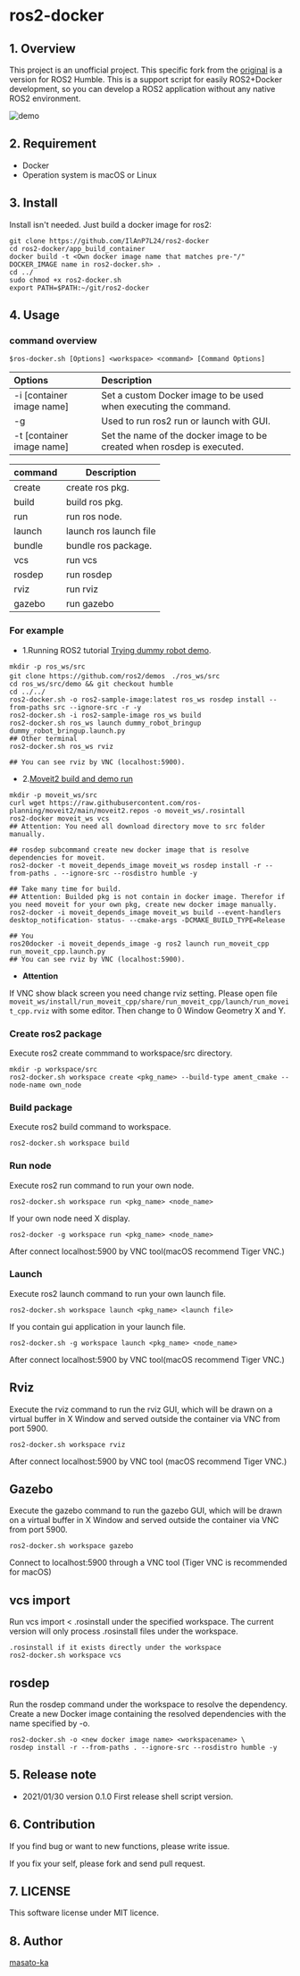 # ros2-docker

## 1. Overview
This project is an unofficial project. This specific fork from the [original](https://github.com/masato-ka/ros2-docker) is a version for ROS2 Humble.
This is a support script for easily ROS2+Docker development, so you can develop a ROS2 application without any native ROS2 environment. 

![demo](contents/ros2-docker-demo.gif)

## 2. Requirement

* Docker
* Operation system is macOS or Linux

## 3. Install

Install isn't needed. Just build a docker image for ros2:

```
git clone https://github.com/IlAnP7L24/ros2-docker
cd ros2-docker/app_build_container
docker build -t <Own docker image name that matches pre-"/" DOCKER_IMAGE name in ros2-docker.sh> .
cd ../
sudo chmod +x ros2-docker.sh
export PATH=$PATH:~/git/ros2-docker
```

## 4. Usage

### command overview

```$ros-docker.sh [Options] <workspace> <command> [Command Options]```

|Options |Description |
|:-----------------------------|:-----------------------------|
|-i [container image name]      | Set a custom Docker image to be used when executing the command.|
|-g                             | Used to run ros2 run or launch with GUI.|
|-t [container image name]      | Set the name of the docker image to be created when rosdep is executed.                     |


|command| Description |
|:-------|------------|
|create  | create ros pkg.|
|build   | build ros pkg.|
|run     | run ros node. |
|launch  | launch ros launch file|
|bundle  | bundle ros package.|
|vcs     | run vcs            |
|rosdep  | run rosdep             |
|rviz    | run rviz               |
|gazebo  | run gazebo                    |


### For example

* 1.Running ROS2 tutorial [Trying dummy robot demo](https://index.ros.org/doc/ros2/Tutorials/dummy-robot-demo/).

```
mkdir -p ros_ws/src
git clone https://github.com/ros2/demos　./ros_ws/src
cd ros_ws/src/demo && git checkout humble
cd ../../
ros2-docker.sh -o ros2-sample-image:latest ros_ws rosdep install --from-paths src --ignore-src -r -y
ros2-docker.sh -i ros2-sample-image ros_ws build
ros2-docker.sh ros_ws launch dummy_robot_bringup dummy_robot_bringup.launch.py
## Other terminal
ros2-docker.sh ros_ws rviz

## You can see rviz by VNC (localhost:5900).
```

* 2.[Moveit2 build and demo run](https://moveit.ros.org/install-moveit2/source/)
```
mkdir -p moveit_ws/src
curl wget https://raw.githubusercontent.com/ros-planning/moveit2/main/moveit2.repos -o moveit_ws/.rosintall
ros2-docker moveit_ws vcs
## Attention: You need all download directory move to src folder manually.

## rosdep subcommand create new docker image that is resolve dependencies for moveit. 
ros2-docker -t moveit_depends_image moveit_ws rosdep install -r --from-paths . --ignore-src --rosdistro humble -y

## Take many time for build.
## Attention: Builded pkg is not contain in docker image. Therefor if you need moveit for your own pkg, create new docker image manually.
ros2-docker -i moveit_depends_image moveit_ws build --event-handlers desktop_notification- status- --cmake-args -DCMAKE_BUILD_TYPE=Release
 
## You 
ros20docker -i moveit_depends_image -g ros2 launch run_moveit_cpp run_moveit_cpp.launch.py
## You can see rviz by VNC (localhost:5900).
```

* **<font name="red">Attention</font>**

If VNC show black screen you need change rviz setting. 
Please open file ```moveit_ws/install/run_moveit_cpp/share/run_moveit_cpp/launch/run_moveit_cpp.rviz``` with some editor.
Then change to 0 Window Geometry X and Y.



### Create ros2 package

Execute ros2 create commmand to workspace/src directory.

```
mkdir -p workspace/src
ros2-docker.sh workspace create <pkg_name> --build-type ament_cmake --node-name own_node
```

### Build package

Execute ros2 build command to workspace.

```
ros2-docker.sh workspace build
```

### Run node

Execute ros2 run command to run your own node.

```
ros2-docker.sh workspace run <pkg_name> <node_name>
```

If your own node need X display.

```
ros2-docker -g workspace run <pkg_name> <node_name>
```
After connect localhost:5900 by VNC tool(macOS recommend Tiger VNC.)

### Launch

Execute ros2 launch command to run your own launch file.

```
ros2-docker.sh workspace launch <pkg_name> <launch file>
```

If you contain gui application in your launch file.

```
ros2-docker.sh -g workspace launch <pkg_name> <node_name>
```

After connect localhost:5900 by VNC tool(macOS recommend Tiger VNC.)

## Rviz

Execute the rviz command to run the rviz GUI, which will be drawn on a 
virtual buffer in X Window and served outside the container via VNC from port 5900.

```
ros2-docker.sh workspace rviz
```
After connect localhost:5900 by VNC tool (macOS recommend Tiger VNC.)

## Gazebo

Execute the gazebo command to run the gazebo GUI, which will be drawn on a 
virtual buffer in X Window and served outside the container via VNC from port 5900.

```
ros2-docker.sh workspace gazebo
```
Connect to localhost:5900 through a VNC tool (Tiger VNC is recommended for macOS)

## vcs import

Run vcs import < .rosinstall under the specified workspace. 
The current version will only process .rosinstall files under the workspace.

```
.rosinstall if it exists directly under the workspace
ros2-docker.sh workspace vcs
```

## rosdep 

Run the rosdep command under the workspace to resolve the dependency. 
Create a new Docker image containing the resolved dependencies with the name specified by -o.

```
ros2-docker.sh -o <new docker image name> <workspacename> \
rosdep install -r --from-paths . --ignore-src --rosdistro humble -y 
```

## 5. Release note

* 2021/01/30 version 0.1.0
 First release shell script version. 


## 6. Contribution

If you find bug or want to new functions, please write issue.

If you fix your self, please fork and send pull request.

## 7. LICENSE

This software license under MIT licence.


## 8. Author 

[masato-ka](https://github.com/masato-ka/ros2-docker)
